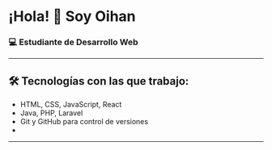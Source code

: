 # ¡Hola! 👋 Soy Oihan

### 💻 Estudiante de Desarrollo Web

---

## 🛠️ Tecnologías con las que trabajo:
- HTML, CSS, JavaScript, React
- Java, PHP, Laravel
- Git y GitHub para control de versiones
- 
---
